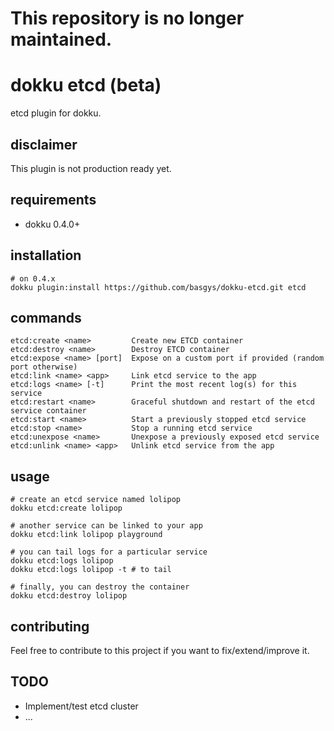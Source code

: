 # This repository is no longer maintained.

# dokku etcd (beta)

etcd plugin for dokku.

## disclaimer

This plugin is not production ready yet.

## requirements

- dokku 0.4.0+

## installation

```shell
# on 0.4.x
dokku plugin:install https://github.com/basgys/dokku-etcd.git etcd
```

## commands

```shell
etcd:create <name>         Create new ETCD container
etcd:destroy <name>        Destroy ETCD container
etcd:expose <name> [port]  Expose on a custom port if provided (random port otherwise)
etcd:link <name> <app>     Link etcd service to the app
etcd:logs <name> [-t]      Print the most recent log(s) for this service
etcd:restart <name>        Graceful shutdown and restart of the etcd service container
etcd:start <name>          Start a previously stopped etcd service
etcd:stop <name>           Stop a running etcd service
etcd:unexpose <name>       Unexpose a previously exposed etcd service
etcd:unlink <name> <app>   Unlink etcd service from the app
```

## usage

```shell
# create an etcd service named lolipop
dokku etcd:create lolipop

# another service can be linked to your app
dokku etcd:link lolipop playground

# you can tail logs for a particular service
dokku etcd:logs lolipop
dokku etcd:logs lolipop -t # to tail

# finally, you can destroy the container
dokku etcd:destroy lolipop
```

## contributing

Feel free to contribute to this project if you want to fix/extend/improve it.

## TODO

  - Implement/test etcd cluster
  - ...
